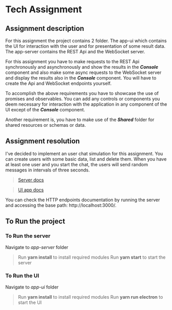 # Tech Assignment

## Assignment description
For this assignment the project contains 2 folder. The app-ui which contains the UI for interaction with the user and for presentation of some result data. The app-server contains the REST Api and the WebSocket server.

For this assignment you have to make requests to the REST Api synchronously and asynchronously and show the results in the ***Console*** component and also make some async requests to the WebSocket server and display the results also in the ***Console*** component. You will have to create the Api and WebSocket endpoints yourself.

To accomplish the above requirements you have to showcase the use of promises and observables.
You can add any controls or components you deem necessary for interaction with the application in any component of the UI except of the ***Console*** component.

Another requirement is, you have to make use of the ***Shared*** folder for shared resources or schemas or data.

## Assignment resolution
I've decided to implement an user chat simulation for this assignment. You can create users with some basic data, list and delete them. When you have at least one user and you start the chat, the users will send random messages in intervals of three seconds.

> [Server docs](app-server/README.md)

> [UI app docs](app-ui/README.md)

You can check the HTTP endpoints documentation by running the server and accessing the base path: http://localhost:3000/.

## To Run the project
### To Run the server
Navigate to *app-server* folder
> Run **yarn install** to install required modules
> Run **yarn start** to start the server
### To Run the UI
Navigate to *app-ui* folder
>Run **yarn install** to install required modules
>Run **yarn run electron** to start the UI
